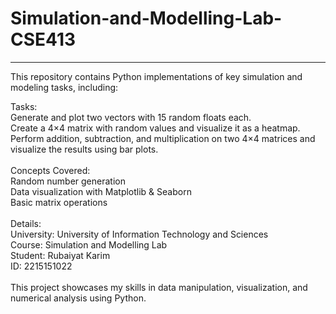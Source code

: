 # Simulation-and-Modelling-Lab-CSE413
----------------------------------------
This repository contains Python implementations of key simulation and modeling tasks, including: <br/>

Tasks:<br/>
Generate and plot two vectors with 15 random floats each.<br/>
Create a 4×4 matrix with random values and visualize it as a heatmap.<br/>
Perform addition, subtraction, and multiplication on two 4×4 matrices and visualize the results using bar plots.<br/><br/>
Concepts Covered:<br/>
Random number generation<br/>
Data visualization with Matplotlib & Seaborn<br/>
Basic matrix operations<br/><br/>
Details:<br/>
University: University of Information Technology and Sciences<br/>
Course: Simulation and Modelling Lab<br/>
Student: Rubaiyat Karim<br/>
ID: 2215151022<br/><br/>
This project showcases my skills in data manipulation, visualization, and numerical analysis using Python.
